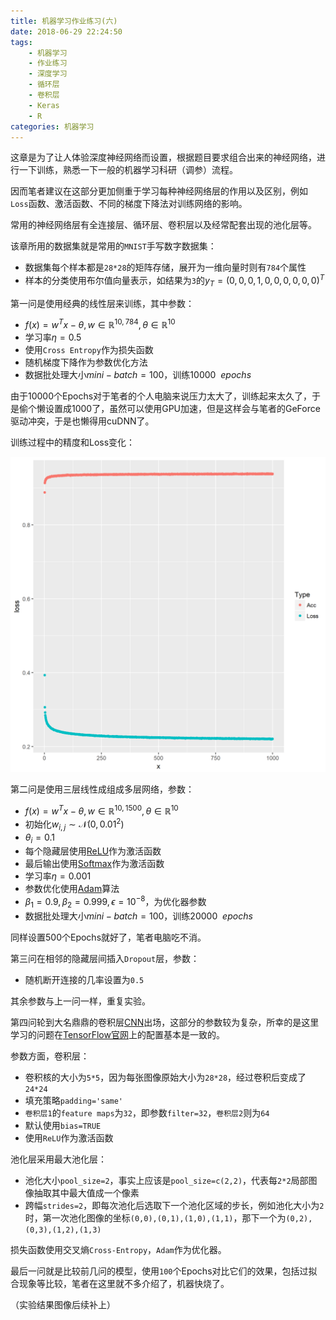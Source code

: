 ```yaml
---
title: 机器学习作业练习(六)
date: 2018-06-29 22:24:50
tags:
	- 机器学习
	- 作业练习
	- 深度学习
	- 循环层
	- 卷积层
	- Keras
	- R
categories:	机器学习
---
```


这章是为了让人体验深度神经网络而设置，根据题目要求组合出来的神经网络，进行一下训练，熟悉一下一般的机器学习科研（调参）流程。

因而笔者建议在这部分更加侧重于学习每种神经网络层的作用以及区别，例如`Loss`函数、激活函数、不同的梯度下降法对训练网络的影响。

常用的神经网络层有全连接层、循环层、卷积层以及经常配套出现的池化层等。

该章所用的数据集就是常用的`MNIST`手写数字数据集：

- 数据集每个样本都是`28*28`的矩阵存储，展开为一维向量时则有`784`个属性
- 样本的分类使用布尔值向量表示，如结果为`3`的$y_T=(0,0,0,1,0,0,0,0,0,0)^T$

第一问是使用经典的线性层来训练，其中参数：

- $f(x) = w^T x - \theta, w \in \mathbb{R}^{10, 784}, \theta \in \mathbb{R}^{10}$
- 学习率$\eta = 0.5$
- 使用`Cross Entropy`作为损失函数
- 随机梯度下降作为参数优化方法
- 数据批处理大小$mini-batch=100$，训练$10000~~epochs$

由于10000个Epochs对于笔者的个人电脑来说压力太大了，训练起来太久了，于是偷个懒设置成1000了，虽然可以使用GPU加速，但是这样会与笔者的GeForce驱动冲突，于是也懒得用cuDNN了。

训练过程中的精度和Loss变化：

![](机器学习作业练习-六/e6-1a.png)

第二问是使用三层线性成组成多层网络，参数：

- $f(x) = w^T x - \theta, w \in \mathbb{R}^{10, 1500}, \theta \in \mathbb{R}^{10}$
- 初始化$w_{i,j} \sim \mathcal{N}(0, 0.01^2)$
- $\theta_{i}=0.1$
- 每个隐藏层使用<a href="https://en.wikipedia.org/wiki/Rectifier_(neural_networks)">ReLU</a>作为激活函数
- 最后输出使用[Softmax](https://en.wikipedia.org/wiki/Softmax_function)作为激活函数
- 学习率$\eta=0.001$
- 参数优化使用[Adam](https://en.wikipedia.org/wiki/Stochastic_gradient_descent#Adam)算法
- $\beta_1 = 0.9,\beta_2=0.999,\epsilon=10^{-8}$，为优化器参数
- 数据批处理大小$mini-batch=100$，训练$20000~~epochs$

同样设置500个Epochs就好了，笔者电脑吃不消。

第三问在相邻的隐藏层间插入`Dropout`层，参数：

- 随机断开连接的几率设置为`0.5`

其余参数与上一问一样，重复实验。

第四问轮到大名鼎鼎的卷积层[CNN](https://en.wikipedia.org/wiki/Convolutional_neural_network)出场，这部分的参数较为复杂，所幸的是这里学习的问题在[TensorFlow官网](https://www.tensorflow.org/)上的配置基本是一致的。

参数方面，卷积层：

- 卷积核的大小为`5*5`，因为每张图像原始大小为`28*28`，经过卷积后变成了`24*24`
- 填充策略`padding='same'`
- `卷积层1`的`feature maps`为`32`，即参数`filter=32`，`卷积层2`则为`64`
- 默认使用`bias=TRUE`
- 使用`ReLU`作为激活函数

池化层采用最大池化层：

- 池化大小`pool_size=2`，事实上应该是`pool_size=c(2,2)`，代表每`2*2`局部图像抽取其中最大值成一个像素
- 跨幅`strides=2`，即每次池化后选取下一个池化区域的步长，例如池化大小为`2`时，第一次池化图像的坐标`(0,0),(0,1),(1,0),(1,1)`，那下一个为`(0,2),(0,3),(1,2),(1,3)`

损失函数使用交叉熵`Cross-Entropy`，`Adam`作为优化器。

最后一问就是比较前几问的模型，使用`100`个Epochs对比它们的效果，包括过拟合现象等比较，笔者在这里就不多介绍了，机器快烧了。

（实验结果图像后续补上）